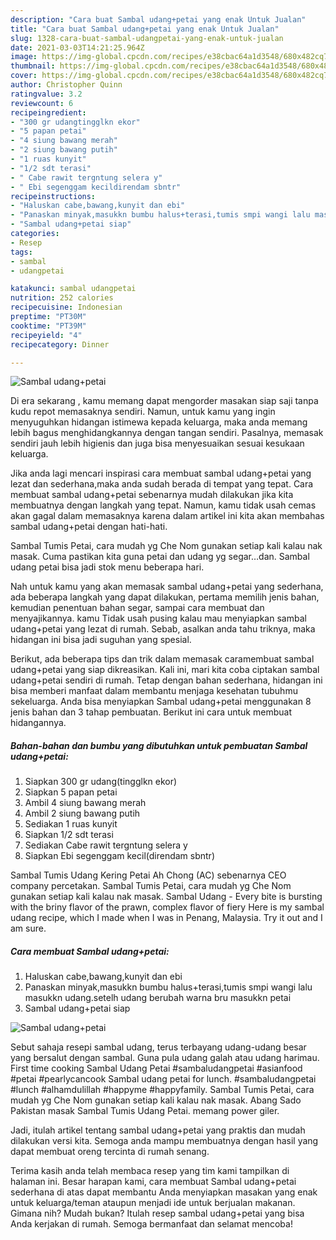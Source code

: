 ```yaml
---
description: "Cara buat Sambal udang+petai yang enak Untuk Jualan"
title: "Cara buat Sambal udang+petai yang enak Untuk Jualan"
slug: 1328-cara-buat-sambal-udangpetai-yang-enak-untuk-jualan
date: 2021-03-03T14:21:25.964Z
image: https://img-global.cpcdn.com/recipes/e38cbac64a1d3548/680x482cq70/sambal-udangpetai-foto-resep-utama.jpg
thumbnail: https://img-global.cpcdn.com/recipes/e38cbac64a1d3548/680x482cq70/sambal-udangpetai-foto-resep-utama.jpg
cover: https://img-global.cpcdn.com/recipes/e38cbac64a1d3548/680x482cq70/sambal-udangpetai-foto-resep-utama.jpg
author: Christopher Quinn
ratingvalue: 3.2
reviewcount: 6
recipeingredient:
- "300 gr udangtingglkn ekor"
- "5 papan petai"
- "4 siung bawang merah"
- "2 siung bawang putih"
- "1 ruas kunyit"
- "1/2 sdt terasi"
- " Cabe rawit tergntung selera y"
- " Ebi segenggam kecildirendam sbntr"
recipeinstructions:
- "Haluskan cabe,bawang,kunyit dan ebi"
- "Panaskan minyak,masukkn bumbu halus+terasi,tumis smpi wangi lalu masukkn udang.setelh udang berubah warna bru masukkn petai"
- "Sambal udang+petai siap"
categories:
- Resep
tags:
- sambal
- udangpetai

katakunci: sambal udangpetai 
nutrition: 252 calories
recipecuisine: Indonesian
preptime: "PT30M"
cooktime: "PT39M"
recipeyield: "4"
recipecategory: Dinner

---
```



![Sambal udang+petai](https://img-global.cpcdn.com/recipes/e38cbac64a1d3548/680x482cq70/sambal-udangpetai-foto-resep-utama.jpg)

Di era  sekarang , kamu memang dapat mengorder masakan siap saji tanpa kudu repot memasaknya sendiri. Namun, untuk kamu yang ingin menyuguhkan hidangan istimewa kepada keluarga, maka anda memang lebih bagus menghidangkannya dengan tangan sendiri. Pasalnya, memasak sendiri jauh lebih higienis dan juga bisa menyesuaikan sesuai kesukaan keluarga.

Jika anda lagi mencari inspirasi cara membuat sambal udang+petai yang lezat dan sederhana,maka anda sudah berada di tempat yang tepat. Cara membuat sambal udang+petai  sebenarnya mudah dilakukan jika kita membuatnya dengan langkah yang tepat. Namun, kamu tidak usah cemas akan gagal dalam memasaknya 
karena dalam artikel ini kita akan membahas sambal udang+petai dengan hati-hati.  

Sambal Tumis Petai, cara mudah yg Che Nom gunakan setiap kali kalau nak masak. Cuma pastikan kita guna petai dan udang yg segar…dan. Sambal udang petai bisa jadi stok menu beberapa hari.

Nah untuk kamu yang akan memasak sambal udang+petai yang sederhana, ada beberapa langkah yang dapat dilakukan, pertama memilih jenis bahan, kemudian penentuan bahan segar, sampai cara membuat dan menyajikannya. kamu Tidak usah pusing kalau mau menyiapkan sambal udang+petai yang lezat di rumah. Sebab, asalkan anda  tahu triknya, maka hidangan ini bisa jadi suguhan yang spesial.

Berikut, ada beberapa tips dan trik dalam memasak caramembuat sambal udang+petai yang siap dikreasikan. Kali ini, mari kita coba ciptakan sambal udang+petai sendiri di rumah. Tetap dengan bahan sederhana, hidangan ini bisa memberi manfaat dalam membantu menjaga kesehatan tubuhmu sekeluarga. Anda bisa menyiapkan Sambal udang+petai menggunakan 8 jenis bahan dan 3 tahap pembuatan. Berikut ini cara untuk membuat hidangannya.

<!--inarticleads1-->

##### Bahan-bahan dan bumbu yang dibutuhkan untuk pembuatan Sambal udang+petai:

1. Siapkan 300 gr udang(tingglkn ekor)
1. Siapkan 5 papan petai
1. Ambil 4 siung bawang merah
1. Ambil 2 siung bawang putih
1. Sediakan 1 ruas kunyit
1. Siapkan 1/2 sdt terasi
1. Sediakan  Cabe rawit tergntung selera y
1. Siapkan  Ebi segenggam kecil(direndam sbntr)


Sambal Tumis Udang Kering Petai Ah Chong (AC) sebenarnya CEO company percetakan. Sambal Tumis Petai, cara mudah yg Che Nom gunakan setiap kali kalau nak masak. Sambal Udang - Every bite is bursting with the briny flavor of the prawn, complex flavor of fiery Here is my sambal udang recipe, which I made when I was in Penang, Malaysia. Try it out and I am sure. 

<!--inarticleads2-->

##### Cara membuat Sambal udang+petai:

1. Haluskan cabe,bawang,kunyit dan ebi
1. Panaskan minyak,masukkn bumbu halus+terasi,tumis smpi wangi lalu masukkn udang.setelh udang berubah warna bru masukkn petai
1. Sambal udang+petai siap
<img src="https://img-global.cpcdn.com/steps/df1f5682657905c3/160x128cq70/sambal-udangpetai-langkah-memasak-3-foto.jpg" alt="Sambal udang+petai">

Sebut sahaja resepi sambal udang, terus terbayang udang-udang besar yang bersalut dengan sambal. Guna pula udang galah atau udang harimau. First time cooking Sambal Udang Petai #sambaludangpetai #asianfood #petai #pearlycancook Sambal udang petai for lunch. #sambaludangpetai #lunch #alhamdulillah #happyme #happyfamily. Sambal Tumis Petai, cara mudah yg Che Nom gunakan setiap kali kalau nak masak. Abang Sado Pakistan masak Sambal Tumis Udang Petai. memang power giler. 

Jadi, itulah artikel tentang  sambal udang+petai  yang praktis dan mudah dilakukan versi kita. Semoga anda mampu membuatnya dengan hasil yang dapat membuat oreng tercinta di rumah senang. 

Terima kasih anda telah membaca resep yang tim kami tampilkan di halaman ini. Besar harapan kami, cara membuat  Sambal udang+petai sederhana di atas dapat membantu Anda menyiapkan masakan yang enak untuk keluarga/teman ataupun menjadi ide untuk berjualan makanan. Gimana nih? Mudah bukan? Itulah resep sambal udang+petai yang bisa Anda kerjakan di rumah. Semoga bermanfaat dan selamat mencoba!

